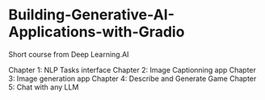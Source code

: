 # Building-Generative-AI-Applications-with-Gradio
Short course from Deep Learning.AI

Chapter 1: NLP Tasks interface
Chapter 2: Image Captionning app
Chapter 3: Image generation app
Chapter 4: Describe and Generate Game
Chapter 5: Chat with any LLM
